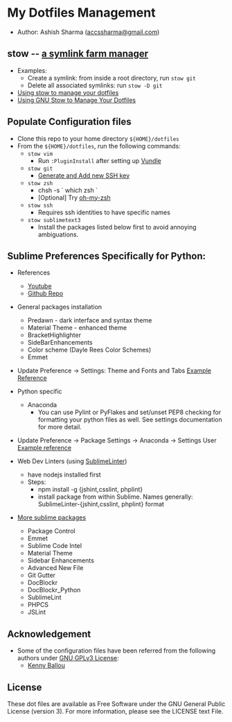 # My Dotfiles Management

- Author: Ashish Sharma (accssharma@gmail.com)

## stow -- [a symlink farm manager](https://www.gnu.org/software/stow/)

- Examples:
    - Create a symlink: from inside a root directory, run `stow git`
    - Delete all associated symlinks: run `stow -D git`
- [Using stow to manage your  dotfiles](http://brandon.invergo.net/news/2012-05-26-using-gnu-stow-to-manage-your-dotfiles.html)
- [Using GNU Stow to Manage Your  Dotfiles](http://www.kianmeng.org/2014/03/using-gnu-stow-to-manage-your-dotfiles.html)

## Populate Configuration files
- Clone this repo to your home directory `${HOME}/dotfiles`
- From the `${HOME}/dotfiles`, run the following commands:
    - `stow vim`
        -  Run `:PluginInstall` after setting up [Vundle](https://github.com/VundleVim/Vundle.vim)
    - `stow git`
        - [Generate and Add new SSH key](https://help.github.com/articles/generating-a-new-ssh-key-and-adding-it-to-the-ssh-agent/)
    - `stow zsh`
        - chsh -s \` which zsh \`
        - [Optional] Try [oh-my-zsh](https://github.com/robbyrussell/oh-my-zsh)
    - `stow ssh`
        - Requires ssh identities to have specific names
    - `stow sublimetext3`
        - Install the packages listed below first to avoid annoying
          ambiguations.

## Sublime Preferences Specifically for Python:

- References
    - [Youtube](https://www.youtube.com/watch?v=xFciV6Ew5r4)
    - [Github Repo](https://github.com/CoreyMSchafer/dotfiles/tree/master/init)

- General packages installation
    - Predawn - dark interface and syntax theme
    - Material Theme - enhanced theme
    - BracketHighlighter
    - SideBarEnhancements
    - Color scheme (Dayle Rees Color Schemes)
    - Emmet

- Update Preference -> Settings: Theme and Fonts and Tabs [Example Reference](https://github.com/CoreyMSchafer/dotfiles/blob/master/init/Preferences.sublime-settings)
- Python specific
    - Anaconda
        - You can use Pylint or PyFlakes and set/unset PEP8 checking for formatting your python files as well. See settings documentation for more detail.
- Update Preference -> Package Settings -> Anaconda -> Settings User [Example reference](https://github.com/CoreyMSchafer/dotfiles/blob/master/init/Anaconda.sublime-settings)

- Web Dev Linters (using [SublimeLinter](https://github.com/SublimeLinter))
    - have nodejs installed first
    - Steps:
        - npm install -g {jshint,csslint, phplint}
        - install package from within Sublime. Names generally: SublimeLinter-{jshint,csslint, phplint} format

- [More sublime packages](https://www.youtube.com/watch?v=oHmPrjSzmwU)
    - Package Control
    - Emmet
    - Sublime Code Intel
    - Material Theme
    - Sidebar Enhancements
    - Advanced New File
    - Git Gutter
    - DocBlockr
    - DocBlockr_Python
    - SublimeLint
    - PHPCS
    - JSLint


## Acknowledgement

- Some of the configuration files have been referred from the following authors
under [GNU GPLv3  License](https://tldrlegal.com/license/gnu-general-public-license-v3-(gpl-3)):
    - [Kenny Ballou](https://github.com/kennyballou/dotfiles)

## License

These dot files are available as Free Software under the GNU General Public
License (version 3). For more information, please see the LICENSE text File.
